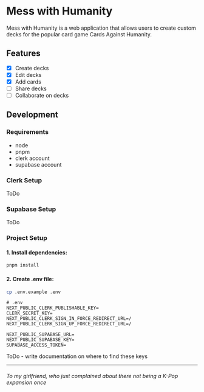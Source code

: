 # Mess with Humanity

Mess with Humanity is a web application that allows users to create custom decks for the popular card game Cards Against Humanity.

## Features
- [x] Create decks
- [x] Edit decks
- [x] Add cards
- [ ] Share decks
- [ ] Collaborate on decks

## Development

### Requirements
- node
- pnpm
- clerk account
- supabase account

### Clerk Setup
ToDo

### Supabase Setup
ToDo

### Project Setup

#### 1. Install dependencies:
```bash
pnpm install
```

#### 2. Create .env file:
```bash
cp .env.example .env
```

```
# .env
NEXT_PUBLIC_CLERK_PUBLISHABLE_KEY=
CLERK_SECRET_KEY=
NEXT_PUBLIC_CLERK_SIGN_IN_FORCE_REDIRECT_URL=/
NEXT_PUBLIC_CLERK_SIGN_UP_FORCE_REDIRECT_URL=/

NEXT_PUBLIC_SUPABASE_URL=
NEXT_PUBLIC_SUPABASE_KEY=
SUPABASE_ACCESS_TOKEN=
```

ToDo - write documentation on where to find these keys

---
###### To my girlfriend, who just complained about there not being a K-Pop expansion once
